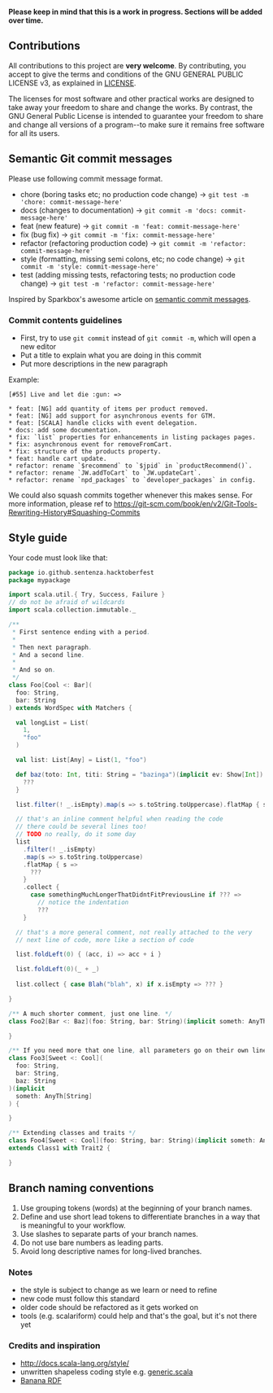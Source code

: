 **Please keep in mind that this is a work in progress. Sections will be added over time.**

## Contributions

All contributions to this project are **very welcome**. By contributing, you accept to give the
terms and conditions of the GNU GENERAL PUBLIC LICENSE v3, as explained
in [LICENSE](LICENSE). 

The licenses for most software and other practical works are designed
to take away your freedom to share and change the works.  By contrast,
the GNU General Public License is intended to guarantee your freedom to
share and change all versions of a program--to make sure it remains free
software for all its users.

## Semantic Git commit messages
Please use following commit message format.

* chore (boring tasks etc; no production code change) -> ```git test -m 'chore: commit-message-here'```
* docs (changes to documentation) -> ```git commit -m 'docs: commit-message-here'```
* feat (new feature) -> ```git commit -m 'feat: commit-message-here'```
* fix (bug fix) -> ```git commit -m 'fix: commit-message-here'```
* refactor (refactoring production code) -> ```git commit -m 'refactor: commit-message-here'```
* style (formatting, missing semi colons, etc; no code change) -> ```git commit -m 'style: commit-message-here'```
* test (adding missing tests, refactoring tests; no production code change) -> ```git test -m 'refactor: commit-message-here'```

Inspired by Sparkbox's awesome article on [semantic commit messages](http://seesparkbox.com/foundry/semantic_commit_messages). 

### Commit contents guidelines

+ First, try to use `git commit` instead of `git commit -m`, which will open a new editor
+ Put a title to explain what you are doing in this commit
+ Put more descriptions in the new paragraph

Example:
```
[#55] Live and let die :gun: =>

* feat: [NG] add quantity of items per product removed.
* feat: [NG] add support for asynchronous events for GTM.
* feat: [SCALA] handle clicks with event delegation.
* docs: add some documentation.
* fix: `list` properties for enhancements in listing packages pages.
* fix: asynchronous event for removeFromCart.
* fix: structure of the products property.
* feat: handle cart update.
* refactor: rename `$recommend` to `$jpid` in `productRecommend()`.
* refactor: rename `JW.addToCart` to `JW.updateCart`.
* refactor: rename `npd_packages` to `developer_packages` in config.
```

We could also squash commits together whenever this makes sense. For more information, please ref to https://git-scm.com/book/en/v2/Git-Tools-Rewriting-History#Squashing-Commits


## Style guide

Your code must look like that:

```scala
package io.github.sentenza.hacktoberfest
package mypackage

import scala.util.{ Try, Success, Failure }
// do not be afraid of wildcards
import scala.collection.immutable._

/**
 * First sentence ending with a period.
 *
 * Then next paragraph.
 * And a second line.
 *
 * And so on.
 */
class Foo[Cool <: Bar](
  foo: String,
  bar: String
) extends WordSpec with Matchers {

  val longList = List(
    1,
    "foo"
  )

  val list: List[Any] = List(1, "foo")

  def baz(toto: Int, titi: String = "bazinga")(implicit ev: Show[Int]): Unit = {
    ???
  }

  list.filter(! _.isEmpty).map(s => s.toString.toUppercase).flatMap { s => ??? }

  // that's an inline comment helpful when reading the code
  // there could be several lines too!
  // TODO no really, do it some day
  list
    .filter(! _.isEmpty)
    .map(s => s.toString.toUppercase)
    .flatMap { s =>
      ???
    }
    .collect {
      case somethingMuchLongerThatDidntFitPreviousLine if ??? =>
        // notice the indentation
        ???
    }

  // that's a more general comment, not really attached to the very
  // next line of code, more like a section of code

  list.foldLeft(0) { (acc, i) => acc + i }

  list.foldLeft(0)(_ + _)
  
  list.collect { case Blah("blah", x) if x.isEmpty => ??? }

}

/** A much shorter comment, just one line. */
class Foo2[Bar <: Baz](foo: String, bar: String)(implicit someth: AnyTh[Int]) {

}

/** If you need more that one line, all parameters go on their own line. */
class Foo3[Sweet <: Cool](
  foo: String,
  bar: String,
  baz: String
)(implicit
  someth: AnyTh[String]
) {

}

/** Extending classes and traits */
class Foo4[Sweet <: Cool](foo: String, bar: String)(implicit someth: Anyth[MyClass])
extends Class1 with Trait2 {

}
```

## Branch naming conventions
 1. Use grouping tokens (words) at the beginning of your branch names.
 2. Define and use short lead tokens to differentiate branches in a way that is meaningful to your workflow.
 2. Use slashes to separate parts of your branch names.
 3. Do not use bare numbers as leading parts.
 5. Avoid long descriptive names for long-lived branches.

### Notes

* the style is subject to change as we learn or need to refine
* new code must follow this standard
* older code should be refactored as it gets worked on
* tools (e.g. scalariform) could help and that's the goal, but it's not there yet

### Credits and inspiration

* http://docs.scala-lang.org/style/
* unwritten shapeless coding style e.g. [generic.scala](https://github.com/milessabin/shapeless/blob/master/core/src/main/scala/shapeless/generic.scala)
* [Banana RDF](https://github.com/banana-rdf/banana-rdf/)
